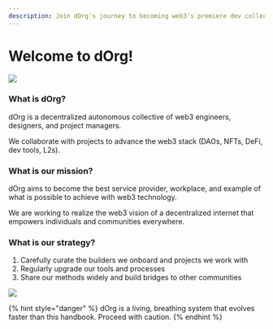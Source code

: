 ```yaml
---
description: Join dOrg's journey to becoming web3's premiere dev collective.
---
```


# Welcome to dOrg!

![](https://i.gifer.com/3t5T.gif)

### What is dOrg?

dOrg is a decentralized autonomous collective of web3 engineers, designers, and project managers.

We collaborate with projects to advance the web3 stack \(DAOs, NFTs, DeFi, dev tools, L2s\).

### What is our mission?

dOrg aims to become the best service provider, workplace, and example of what is possible to achieve with web3 technology.

We are working to realize the web3 vision of a decentralized internet that empowers individuals and communities everywhere.

### What is our strategy?

1. Carefully curate the builders we onboard and projects we work with
2. Regularly upgrade our tools and processes
3. Share our methods widely and build bridges to other communities

![](https://miro.medium.com/max/1000/1*5WIVZ1eZQ8G2ITihkYI2SQ.gif)

{% hint style="danger" %}
dOrg is a living, breathing system that evolves faster than this handbook. Proceed with caution. 
{% endhint %}

